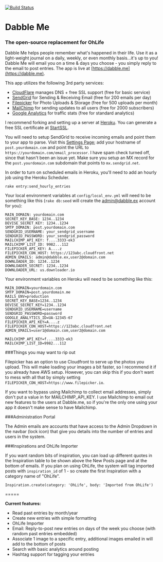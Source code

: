 [![Build Status](https://travis-ci.org/parterburn/dabble.me.svg?branch=master)](https://travis-ci.org/parterburn/dabble.me)

# Dabble Me
### The open-source replacement for OhLife

Dabble Me helps people remember what's happened in their life. Use it as a light-weight journal on a daily, weekly, or even monthly basis...it's up to you! Dabble Me will email you on a time & days you choose - you simply reply to the email to post entries. The app is live at [https://dabble.me](https://dabble.me).

This app utilizes the following 3rd party services:

* [CloudFlare](http://cloudflare.com) manages DNS + free SSL support (free for basic service)
* [SendGrid](http://sendgrid.com) for Sending & Receiving Email (free for 200 emails per day)
* [Filepicker](http://filepicker.io) for Photo Uploads & Storage (free for 500 uploads per month)
* [MailChimp](http://mailchimp.com) for sending updates to all users (free for 2000 subscribers)
* [Google Analytics](http://google.com/analytics) for traffic stats (free for standard analytics)

I recommend forking and setting up a server at [Heroku](https://heroku.com/). You can generate a free SSL certificate at [StartSSL](https://www.startssl.com/).

You will need to setup SendGrid to receive incoming emails and point them to your app to parse. Visit this [Settings Page](https://sendgrid.com/developer/reply); add your hostname of ```post.yourdomain.com``` and point the URL to ```https://yourdomain.com/email_processor```. I have spam check turned off, since that hasn't been an issue yet. Make sure you setup an MX record for the ```post.yourdomain.com``` subdomain that points to ```mx.sendgrid.net```.

In order to turn on scheduled emails in Heroku, you'll need to add an hourly job using the Heroku Scheduler.
```
rake entry:send_hourly_entries
```

Your local environment variables at ```config/local_env.yml``` will need to be something like this (```rake db:seed``` will create the admin@dabble.ex account for you):

```
MAIN_DOMAIN: yourdomain.com
SECRET_KEY_BASE: 1234..1234
DEVISE_SECRET_KEY: 1234..1234
SMTP_DOMAIN: post.yourdomain.com
SENDGRID_USERNAME: your_sendgrid_username
SENDGRID_PASSWORD: your_sendgrid_password
MAILCHIMP_API_KEY: f....3333-ek3
MAILCHIMP_LIST_ID: 9982...112
FILEPICKER_API_KEY: A....z
FILEPICKER_CDN_HOST: https://123abc.cloudfront.net
ADMIN_EMAILS: admin@dabble.ex,user2@domain.com
DOWNLOADER_ID: 1234..1234
DOWNLOADER_SECRET: 1234..1234
DOWNLOADER_URL: us.downloader.io
```

Your environment variables on Heroku will need to be something like this:

```
MAIN_DOMAIN=yourdomain.com
SMTP_DOMAIN=post.yourdomain.me
RAILS_ENV=production
SECRET_KEY_BASE=1234..1234
DEVISE_SECRET_KEY=1234..1234
SENDGRID_USERNAME=username
SENDGRID_PASSWORD=password
GOOGLE_ANALYTICS_ID=UA-12345-67
FILEPICKER_API_KEY=A....z
FILEPICKER_CDN_HOST=https://123abc.cloudfront.net
ADMIN_EMAILS=user1@domain.com,user2@domain.com

MAILCHIMP_API_KEY=f....3333-ek3
MAILCHIMP_LIST_ID=9982...112
```

###Things you may want to rip out

Filepicker has an option to use Cloudfront to serve up the photos you upload. This will make loading your images a bit faster, so I recommend it if you already have AWS setup. However, you can skip this if you don't want to mess with all that by simply setting ```FILEPICKER_CDN_HOST=https://www.filepicker.io```.

If you want to bypass using Mailchimp to collect email addresses, simply don't put a value in for MAILCHIMP_API_KEY. I use Mailchimp to email out new features to the users at Dabble.me, so if you're the only one using your app it doesn't make sense to have Mailchimp.


###Administration Portal

The Admin emails are accounts that have access to the Admin Dropdown in the navbar (lock icon) that give you details into the number of entries and users in the system.

###Inspirations and OhLife Importer

If you want random bits of inspiration, you can load up different quotes in the Inspiration table to be shown above the New Posts page and at the bottom of emails. If you plan on using OhLife, the system will tag imported posts with ```inspiration_id``` of 1 - so create the first Inspiration with a category name of "OhLife".

```
Inspiration.create(category: 'OhLife', body: 'Imported from OhLife')
```

=====

**Current features:**

* Read past entries by month/year
* Create new entries with simple formatting
* OhLife Importer
* Email: Reply-to-post new entries on days of the week you choose (with random past entries embedded)
* Associate 1 image to a specific entry, additional images emailed in will add to the bottom of posts
* Search with basic analytics around posting
* Hashtag support for tagging your entries
